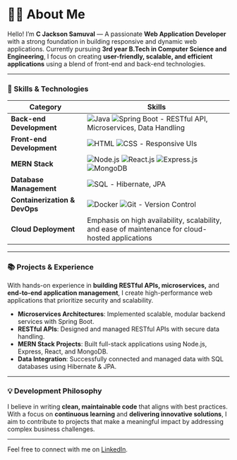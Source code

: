 
# 👨‍💻 About Me

Hello! I’m **C Jackson Samuval** — A passionate **Web Application Developer** with a strong foundation in building responsive and dynamic web applications. Currently pursuing **3rd year B.Tech in Computer Science and Engineering**, I focus on creating **user-friendly, scalable, and efficient applications** using a blend of front-end and back-end technologies.

---

### 🚀 Skills & Technologies

| Category               | Skills                                                                                                  |
|------------------------|---------------------------------------------------------------------------------------------------------|
| **Back-end Development** | ![Java](https://img.shields.io/badge/-Java-%23ED8B00?style=for-the-badge&logo=java&logoColor=white) ![Spring Boot](https://img.shields.io/badge/-Spring%20Boot-%236DB33F?style=for-the-badge&logo=spring&logoColor=white) - RESTful API, Microservices, Data Handling |
| **Front-end Development** | ![HTML](https://img.shields.io/badge/-HTML5-%23E34F26?style=for-the-badge&logo=html5&logoColor=white) ![CSS](https://img.shields.io/badge/-CSS3-%231572B6?style=for-the-badge&logo=css3&logoColor=white) - Responsive UIs |
| **MERN Stack**          | ![Node.js](https://img.shields.io/badge/-Node.js-%23339933?style=for-the-badge&logo=node.js&logoColor=white) ![React.js](https://img.shields.io/badge/-React-%23026B9D?style=for-the-badge&logo=react&logoColor=white) ![Express.js](https://img.shields.io/badge/-Express.js-%23000000?style=for-the-badge&logo=express&logoColor=white) ![MongoDB](https://img.shields.io/badge/-MongoDB-%2347A248?style=for-the-badge&logo=mongodb&logoColor=white) |
| **Database Management**   | ![SQL](https://img.shields.io/badge/-SQL-%2344769B?style=for-the-badge&logo=postgresql&logoColor=white) - Hibernate, JPA |
| **Containerization & DevOps** | ![Docker](https://img.shields.io/badge/-Docker-%232496ED?style=for-the-badge&logo=docker&logoColor=white) ![Git](https://img.shields.io/badge/-Git-%23F05033?style=for-the-badge&logo=git&logoColor=white) - Version Control |
| **Cloud Deployment** | Emphasis on high availability, scalability, and ease of maintenance for cloud-hosted applications |

---

### 📚 Projects & Experience

With hands-on experience in **building RESTful APIs, microservices,** and **end-to-end application management**, I create high-performance web applications that prioritize security and scalability.

- **Microservices Architectures**: Implemented scalable, modular backend services with Spring Boot.
- **RESTful APIs**: Designed and managed RESTful APIs with secure data handling.
- **MERN Stack Projects**: Built full-stack applications using Node.js, Express, React, and MongoDB.
- **Data Integration**: Successfully connected and managed data with SQL databases using Hibernate & JPA.

---

### 💡 Development Philosophy

I believe in writing **clean, maintainable code** that aligns with best practices. With a focus on **continuous learning** and **delivering innovative solutions**, I aim to contribute to projects that make a meaningful impact by addressing complex business challenges.

---

Feel free to connect with me on [LinkedIn](https://www.linkedin.com/in/c-jackson-samuval-129192259/).
